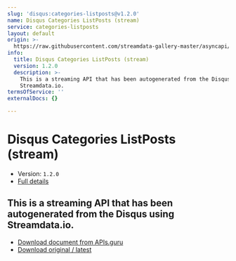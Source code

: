 ```yaml
---
slug: 'disqus:categories-listposts@v1.2.0'
name: Disqus Categories ListPosts (stream)
service: categories-listposts
layout: default
origin: >-
  https://raw.githubusercontent.com/streamdata-gallery-master/asyncapi/master/_listings/disqus/disqus-categories-listposts-stream-async.md
info:
  title: Disqus Categories ListPosts (stream)
  version: 1.2.0
  description: >-
    This is a streaming API that has been autogenerated from the Disqus using
    Streamdata.io.
termsOfService: ''
externalDocs: {}

---
```

# Disqus Categories ListPosts (stream)

* Version: `1.2.0`
* [Full details](../html/disqus:categories-listposts@v1.2.0.html)




## This is a streaming API that has been autogenerated from the Disqus using Streamdata.io.



* [Download document from APIs.guru](https://raw.githubusercontent.com/APIs-guru/asyncapi-directory/master/docs/APIs/disqus%3Acategories-listposts%40v1.2.0.yaml)
* [Download original / latest](https://raw.githubusercontent.com/streamdata-gallery-master/asyncapi/master/_listings/disqus/disqus-categories-listposts-stream-async.md)

<script type="application/ld+json">
{
  "@context": "http://schema.org/",
  "@type": "WebAPI",
  "description": "This is a streaming API that has been autogenerated from the Disqus using Streamdata.io.",
  "documentation": "",

  "name": "Disqus Categories ListPosts (stream)"
}
</script>
